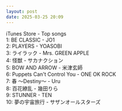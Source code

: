 ```yaml
---
layout: post
date: 2025-03-25 20:09
---
```


iTunes Store - Top songs<br />
1: BE CLASSIC - JO1<br />
2: PLAYERS - YOASOBI<br />
3: ライラック - Mrs. GREEN APPLE<br />
4: 怪獣 - サカナクション<br />
5: BOW AND ARROW - 米津玄師<br />
6: Puppets Can't Control You - ONE OK ROCK<br />
7: 春 ～Destiny～ - Uru<br />
8: 百花繚乱 - 幾田りら<br />
9: STUNNER - TEN<br />
10: 夢の宇宙旅行 - サザンオールスターズ<br />
